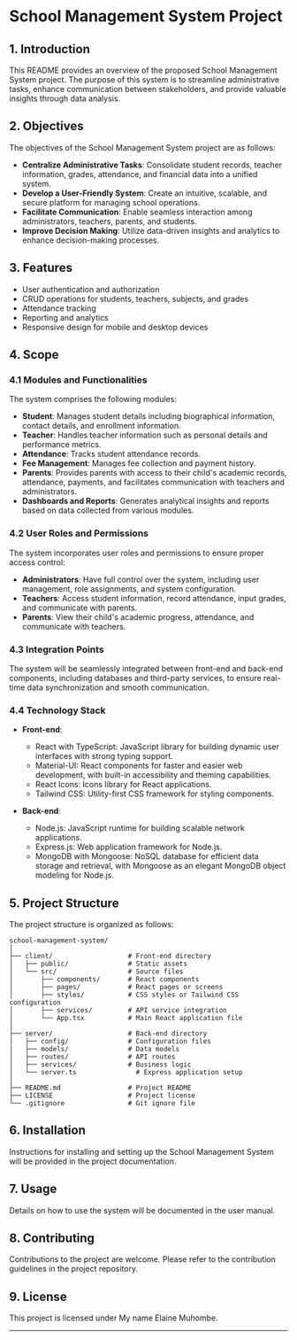 # School Management System Project

## 1. Introduction
This README provides an overview of the proposed School Management System project. The purpose of this system is to streamline administrative tasks, enhance communication between stakeholders, and provide valuable insights through data analysis.

## 2. Objectives
The objectives of the School Management System project are as follows:
- **Centralize Administrative Tasks**: Consolidate student records, teacher information, grades, attendance, and financial data into a unified system.
- **Develop a User-Friendly System**: Create an intuitive, scalable, and secure platform for managing school operations.
- **Facilitate Communication**: Enable seamless interaction among administrators, teachers, parents, and students.
- **Improve Decision Making**: Utilize data-driven insights and analytics to enhance decision-making processes.
  
## 3. Features
- User authentication and authorization
- CRUD operations for students, teachers, subjects, and grades
- Attendance tracking
- Reporting and analytics
- Responsive design for mobile and desktop devices
  
## 4. Scope
### 4.1 Modules and Functionalities
The system comprises the following modules:
- **Student**: Manages student details including biographical information, contact details, and enrollment information.
- **Teacher**: Handles teacher information such as personal details and performance metrics.
- **Attendance**: Tracks student attendance records.
- **Fee Management**: Manages fee collection and payment history.
- **Parents**: Provides parents with access to their child's academic records, attendance, payments, and facilitates communication with teachers and administrators.
- **Dashboards and Reports**: Generates analytical insights and reports based on data collected from various modules.

### 4.2 User Roles and Permissions
The system incorporates user roles and permissions to ensure proper access control:
- **Administrators**: Have full control over the system, including user management, role assignments, and system configuration.
- **Teachers**: Access student information, record attendance, input grades, and communicate with parents.
- **Parents**: View their child's academic progress, attendance, and communicate with teachers.
  
### 4.3 Integration Points
The system will be seamlessly integrated between front-end and back-end components, including databases and third-party services, to ensure real-time data synchronization and smooth communication.

### 4.4 Technology Stack
- **Front-end**: 
  - React with TypeScript: JavaScript library for building dynamic user interfaces with strong typing support.
  - Material-UI: React components for faster and easier web development, with built-in accessibility and theming capabilities.
  - React Icons: Icons library for React applications.
  - Tailwind CSS: Utility-first CSS framework for styling components.
  
- **Back-end**:
  - Node.js: JavaScript runtime for building scalable network applications.
  - Express.js: Web application framework for Node.js.
  - MongoDB with Mongoose: NoSQL database for efficient data storage and retrieval, with Mongoose as an elegant MongoDB object modeling for Node.js.

## 5. Project Structure
The project structure is organized as follows:

```
school-management-system/
│
├── client/                   # Front-end directory
│   ├── public/               # Static assets
│   └── src/                  # Source files
│       ├── components/       # React components
│       ├── pages/            # React pages or screens
│       ├── styles/           # CSS styles or Tailwind CSS configuration
│       ├── services/         # API service integration
│       └── App.tsx           # Main React application file
│
├── server/                   # Back-end directory
│   ├── config/               # Configuration files
|   ├── models/               # Data models
│   ├── routes/               # API routes
│   ├── services/             # Business logic
│   └── server.ts               # Express application setup
│
├── README.md                 # Project README
├── LICENSE                   # Project license
└── .gitignore                # Git ignore file
```

## 6. Installation
Instructions for installing and setting up the School Management System will be provided in the project documentation.

## 7. Usage
Details on how to use the system will be documented in the user manual.

## 8. Contributing
Contributions to the project are welcome. Please refer to the contribution guidelines in the project repository.

## 9. License
This project is licensed under My name Elaine Muhombe.

---

